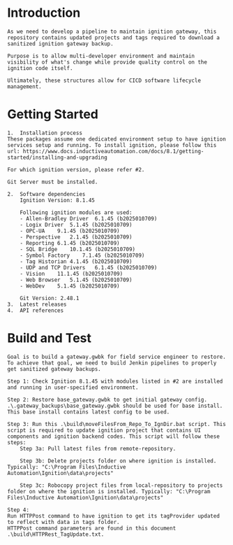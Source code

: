 # Introduction 
    As we need to develop a pipeline to maintain ignition gateway, this repository contains updated projects and tags required to download a sanitized ignition gateway backup. 

    Purpose is to allow multi-developer environment and maintain visibility of what's change while provide quality control on the ignition code itself.

    Ultimately, these structures allow for CICD software lifecycle management.

# Getting Started
    1.	Installation process
    These packages assume one dedicated environment setup to have ignition services setup and running. To install ignition, please follow this url: https://www.docs.inductiveautomation.com/docs/8.1/getting-started/installing-and-upgrading

    For which ignition version, please refer #2. 

    Git Server must be installed.

    2.	Software dependencies
        Ignition Version: 8.1.45

        Following ignition modules are used:
        - Allen-Bradley Driver	6.1.45 (b2025010709)
        - Logix Driver	5.1.45 (b2025010709)
        - OPC-UA	9.1.45 (b2025010709)
        - Perspective	2.1.45 (b2025010709)
        - Reporting	6.1.45 (b2025010709)
        - SQL Bridge	10.1.45 (b2025010709)
        - Symbol Factory	7.1.45 (b2025010709)
        - Tag Historian	4.1.45 (b2025010709)
        - UDP and TCP Drivers	6.1.45 (b2025010709)
        - Vision	11.1.45 (b2025010709)
        - Web Browser	5.1.45 (b2025010709)
        - WebDev	5.1.45 (b2025010709)

        Git Version: 2.48.1
    3.	Latest releases
    4.	API references

# Build and Test
    Goal is to build a gateway.gwbk for field service engineer to restore.
    To achieve that goal, we need to build Jenkin pipelines to properly get sanitized gateway backups.

    Step 1: Check Ignition 8.1.45 with modules listed in #2 are installed and running in user-specified environment.

    Step 2: Restore base_gateway.gwbk to get initial gateway config.
    .\.gateway_backups\base_gateway.gwbk should be used for base install. This base install contains latest config to be used.

    Step 3: Run this .\build\moveFilesFrom_Repo_To_IgnDir.bat script. This script is required to update ignition project that contains UI components and ignition backend codes. This script will follow these steps:
        Step 3a: Pull latest files from remote-repository.

        Step 3b: Delete projects folder on where ignition is installed. Typically: "C:\Program Files\Inductive Automation\Ignition\data\projects"

        Step 3c: Robocopy project files from local-repository to projects folder on where the ignition is installed. Typically: "C:\Program Files\Inductive Automation\Ignition\data\projects"

    Step 4: 
    Run HTTPPost command to have ignition to get its tagProvider updated to reflect with data in tags folder.
    HTTPPost command parameters are found in this document .\build\HTTPRest_TagUpdate.txt.